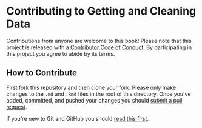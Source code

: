 # Contributing to Getting and Cleaning Data

Contributions from anyone are welcome to this book! Please note that this
project is released with a [Contributor Code of Conduct](CONDUCT.md). By 
participating in this project you agree to abide by its terms.

## How to Contribute

First fork this repository and then clone your fork. Please only make changes
to the `.md` and `.Rmd` files in the root of this directory. Once you've added,
committed, and pushed your changes you should
[submit a pull request](https://github.com/seankross/getting-and-cleaning-data/compare/).

If you're new to Git and GitHub you should
[read this first](http://seankross.com/the-unix-workbench/git-and-github.html).

